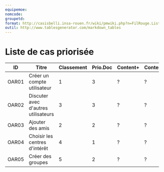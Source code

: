 ```yaml
---
equipemoe: 
nomcode: 
groupetd: 
format: http://casisbelli.insa-rouen.fr/wiki/pmwiki.php?n=FilRouge.ListeCasPriorisee
outil: http://www.tablesgenerator.com/markdown_tables
---
```

# Liste de cas priorisée

| ID    | Titre                               | Classement | Prio.Doc | Content+ | Content- | Antécédents | Format | Maquette |
|-------|-------------------------------------|------------|----------|----------|----------|-------------|--------|----------|
| OAR01 | Créer un compte utilisateur         | 1          |  3       |  ?       |  ?       | aucun       |  A     |   1      |
| OAR02 | Discuter avec d'autres utilisateurs | 3          |  3       |  ?       |  ?       |   OAR01     |  A     |   0      |
| OAR03 | Ajouter des amis                    | 2          |  2       |  ?       |  ?       |   OAR01     |   DSS  |   0      |
| OAR04 | Choisir les centres d'intérêt       | 4          |  1       |  ?       |  ?       |   OAR01     |   C    |     1    |
| OAR05 | Créer des groupes                   | 5          |  2       |  ?       |  ?       |   OAR01     |   A    |    1     |
